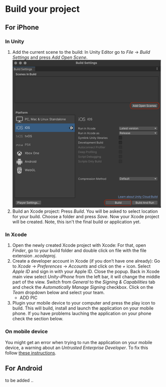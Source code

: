# Build your project

## For **iPhone**

### In Unity

1. Add the current scene to the build: In Unity Editor go to *File* → *Build Settings* and press *Add Open Scene*. <img src="Screenshots/BuildSettings.png" alt="drawing" width="1400"/>
1. Build an Xcode project: Press *Build*. You will be asked to select location for your build. Choose a folder and press *Save*. Now your Xcode project will be created. Note, this isn't the final build or application yet.

### In Xcode

1. Open the newly created Xcode project with Xcode: For that, open *Finder*, go to your build folder and double click on file with the file extension *.xcodeproj*.
1. Create a developer account in Xcode (if you don’t have one already): Go to *Xcode* → *Preferences* → *Accounts* and click on the *+* icon. Select *Apple ID* and sign in with your Apple ID. Close the popup. Back in Xcode main view select *Unity-iPhone* from the left bar, it will change the middle part of the view. Switch from *General* to the *Signing & Capabilities* tab and check the *Automatically Manage Signing* checkbox. Click on the *Team* dropdown below and select your team.
    * ADD PIC
1. Plugin your mobile device to your computer and press the play icon to build. This will build, install and launch the application on your mobile phone. If you have problems lauching the application on your phone check the section below.

### On mobile device
You might get an error when trying to run the application on your mobile device, a warning about an *Untrusted Enterprise Developer*. To fix this follow [these instructions](https://support.apple.com/en-us/HT204460).

## For **Android**

to be added .. 